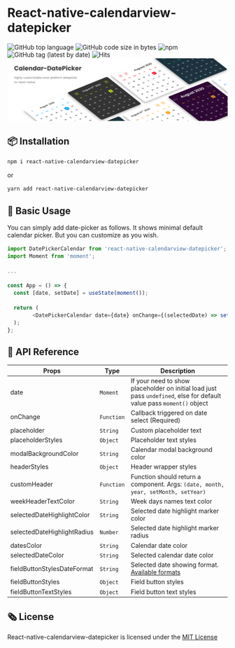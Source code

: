 # React-native-calendarview-datepicker
![GitHub top language](https://img.shields.io/github/languages/top/RavisaraDev/react-native-calendarview-datepicker?color=yellow&style=flat-square) ![GitHub code size in bytes](https://img.shields.io/github/languages/code-size/RavisaraDev/react-native-calendarview-datepicker?color=greenlabel=size&style=flat-square)  ![npm](https://img.shields.io/npm/dw/react-native-calendarview-datepicker?label=npm%20downloads&logo=npm&style=flat-square) ![GitHub tag (latest by date)](https://img.shields.io/github/v/tag/RavisaraDev/react-native-calendarview-datepicker?color=%23C678DD&label=version&style=flat-square&logo=npm&) ![Hits](https://hitcounter.pythonanywhere.com/count/tag.svg?url=https%3A%2F%2Fgithub.com%2FRavisaraDev%2Freact-native-calendarview-datepicker)
![banner-image](./assets/banner.png?raw=true "Optional Title")

📦 Installation
----


```sh
npm i react-native-calendarview-datepicker
``` 
or

```sh
yarn add react-native-calendarview-datepicker
``` 

🚀 Basic Usage
----

You can simply add date-picker as follows. It shows minimal default calendar picker. But you can customize as you wish.
```javascript
import DatePickerCalendar from 'react-native-calendarview-datepicker';
import Moment from 'moment';

...

const App = () => {
  const [date, setDate] = useState(moment());

  return (
        <DatePickerCalendar date={date} onChange={(selectedDate) => setDate(selectedDate)}/>
  );
};
```

📑 API Reference
----

| Props| Type | Description 
| -------- | ------- | -------- |
| date | ```Moment``` | If your need to show placeholder on initial load just pass ```undefined```, else for default value pass ```moment()``` object
| onChange |```Function```| Callback triggered on date select (Required)
| placeholder | ```String``` | Custom placeholder text
| placeholderStyles | ```Object``` | Placeholder text styles 
| modalBackgroundColor | ```String``` | Calendar modal background color
| headerStyles | ```Object``` | Header wrapper styles
| customHeader | ```Function``` | Function should return a component. Args: ```(date, month, year, setMonth, setYear)```
| weekHeaderTextColor | ```String``` | Week days names text color
| selectedDateHighlightColor | ```String``` | Selected date highlight marker color
| selectedDateHighlightRadius | ```Number``` | Selected date highlight marker radius
| datesColor | ```String``` | Calendar date color
| selectedDateColor|  ```String``` | Selected calendar date color
| fieldButtonStylesDateFormat | ```String``` | Selected date showing format. [Available formats](https://momentjs.com/docs/#/displaying/format/)
| fieldButtonStyles | ```Object``` | Field button styles
| fieldButtonTextStyles | ```Object``` | Field button text styles


🗞 License
----

React-native-calendarview-datepicker is licensed under the [MIT License](/LICENSE)
